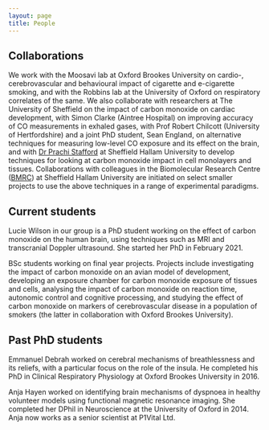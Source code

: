 ```yaml
---
layout: page
title: People
---
```


## Collaborations
We work with the Moosavi lab at Oxford Brookes University on cardio-, cerebrovascular and behavioural impact of cigarette and e-cigarette smoking, and with the Robbins lab at the University of Oxford on respiratory correlates of the same. We also collaborate with researchers at The University of Sheffield on the impact of carbon monoxide on cardiac development, with Simon Clarke (Aintree Hospital) on improving accuracy of CO measurements in exhaled gases, with Prof Robert Chilcott (University of Hertfordshire) and a joint PhD student, Sean England, on alternative techniques for measuring low-level CO exposure and its effect on the brain, and with <a href="https://www.shu.ac.uk/about-us/our-people/staff-profiles/prachi-stafford">Dr Prachi Stafford</a> at Sheffield Hallam University to develop techniques for looking at carbon monoxide impact in cell monolayers and tissues. Collaborations with colleagues in the Biomolecular Research Centre (<a href="https://www.shu.ac.uk/research/specialisms/biomolecular-sciences-research-centre">BMRC</a>) at Sheffield Hallam University are initiated on select smaller projects to use the above techniques in a range of experimental paradigms.

## Current students
Lucie Wilson in our group is a PhD student working on the effect of carbon monoxide on the human brain, using techniques such as MRI and transcranial Doppler ultrasound. She started her PhD in February 2021. 

BSc students working on final year projects. Projects include investigating the impact of carbon monoxide on an avian model of development, developing an exposure chamber for carbon monoxide exposure of tissues and cells, analysing the impact of carbon monoxide on reaction time, autonomic control and cognitive processing, and studying the effect of carbon monoxide on markers of cerebrovascular disease in a population of smokers (the latter in collaboration with Oxford Brookes University).

## Past PhD students
Emmanuel Debrah worked on cerebral mechanisms of breathlessness and its reliefs, with a particular focus on the role of the insula. He completed his PhD in Clinical Respiratory Physiology at Oxford Brookes University in 2016.

Anja Hayen worked on identifying brain mechanisms of dyspnoea in healthy volunteer models using functional magnetic resonance imaging. She completed her DPhil in Neuroscience at the University of Oxford in 2014. Anja now works as a senior scientist at P1Vital Ltd. 

